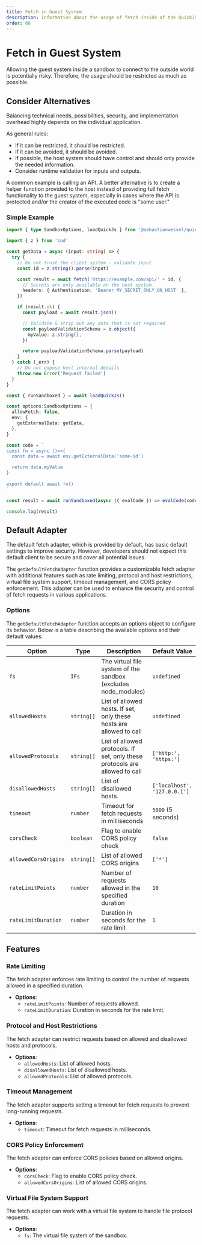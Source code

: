 ```yaml
---
title: Fetch in Guest System
description: Information about the usage of fetch inside of the QuickJS runtime, security advices and best pratices
order: 60
---
```


# Fetch in Guest System

Allowing the guest system inside a sandbox to connect to the outside world is potentially risky. Therefore, the usage should be restricted as much as possible.

## Consider Alternatives

Balancing technical needs, possibilities, security, and implementation overhead highly depends on the individual application.

As general rules:

- If it can be restricted, it should be restricted.
- If it can be avoided, it should be avoided.
- If possible, the host system should have control and should only provide the needed information.
- Consider runtime validation for inputs and outputs.

A common example is calling an API. A better alternative is to create a helper function provided to the host instead of providing full fetch functionality to the guest system, especially in cases where the API is protected and/or the creator of the executed code is "some user."

### Simple Example

```typescript
import { type SandboxOptions, loadQuickJs } from '@sebastianwessel/quickjs'

import { z } from 'zod'

const getData = async (input: string) => {
  try {
    // Do not trust the client system - validate input
    const id = z.string().parse(input)

    const result = await fetch('https://example.com/api/' + id, {
      // Secrets are only available on the host system
      headers: { Authentication: 'Bearer MY_SECRET_ONLY_ON_HOST' },
    })

    if (result.ok) {
      const payload = await result.json()

      // Validate & strip out any data that is not required
      const payloadValidationSchema = z.object({
        myValue: z.string(),
      })

      return payloadValidationSchema.parse(payload)
    }
  } catch (_err) {
    // Do not expose host internal details
    throw new Error('Request failed')
  }
}

const { runSandboxed } = await loadQuickJs()

const options:SandboxOptions = {
  allowFetch: false,
  env: {
    getExternalData: getData,
  },
}

const code = `
const fn = async ()=>{
  const data = await env.getExternalData('some-id')

  return data.myValue
}
  
export default await fn()
`

const result = await runSandboxed(async ({ evalCode }) => evalCode(code, undefined, options), options)

console.log(result)
```

## Default Adapter

The default fetch adapter, which is provided by default, has basic default settings to improve security. However, developers should not expect this default client to be secure and cover all potential issues.

The `getDefaultFetchAdapter` function provides a customizable fetch adapter with additional features such as rate limiting, protocol and host restrictions, virtual file system support, timeout management, and CORS policy enforcement. This adapter can be used to enhance the security and control of fetch requests in various applications.

### Options

The `getDefaultFetchAdapter` function accepts an options object to configure its behavior. Below is a table describing the available options and their default values:

| Option               | Type         | Description                                                        | Default Value                  |
|----------------------|--------------|--------------------------------------------------------------------|--------------------------------|
| `fs`                 | `IFs`        | The virtual file system of the sandbox (excludes node_modules)     | `undefined`                    |
| `allowedHosts`       | `string[]`   | List of allowed hosts. If set, only these hosts are allowed to call| `undefined`                    |
| `allowedProtocols`   | `string[]`   | List of allowed protocols. If set, only these protocols are allowed to call | `['http:', 'https:']` |
| `disallowedHosts`    | `string[]`   | List of disallowed hosts.                                          | `['localhost', '127.0.0.1']`   |
| `timeout`            | `number`     | Timeout for fetch requests in milliseconds                         | `5000` (5 seconds)             |
| `corsCheck`          | `boolean`    | Flag to enable CORS policy check                                   | `false`                        |
| `allowedCorsOrigins` | `string[]`   | List of allowed CORS origins                                       | `['*']`                        |
| `rateLimitPoints`    | `number`     | Number of requests allowed in the specified duration               | `10`                           |
| `rateLimitDuration`  | `number`     | Duration in seconds for the rate limit                             | `1`                            |

## Features

### Rate Limiting

The fetch adapter enforces rate limiting to control the number of requests allowed in a specified duration.

- **Options**:
  - `rateLimitPoints`: Number of requests allowed.
  - `rateLimitDuration`: Duration in seconds for the rate limit.

### Protocol and Host Restrictions

The fetch adapter can restrict requests based on allowed and disallowed hosts and protocols.

- **Options**:
  - `allowedHosts`: List of allowed hosts.
  - `disallowedHosts`: List of disallowed hosts.
  - `allowedProtocols`: List of allowed protocols.

### Timeout Management

The fetch adapter supports setting a timeout for fetch requests to prevent long-running requests.

- **Options**:
  - `timeout`: Timeout for fetch requests in milliseconds.

### CORS Policy Enforcement

The fetch adapter can enforce CORS policies based on allowed origins.

- **Options**:
  - `corsCheck`: Flag to enable CORS policy check.
  - `allowedCorsOrigins`: List of allowed CORS origins.

### Virtual File System Support

The fetch adapter can work with a virtual file system to handle file protocol requests.

- **Options**:
  - `fs`: The virtual file system of the sandbox.
